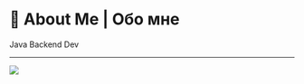 # 💫 About Me | Обо мне
Java Backend Dev

---
[![](https://visitcount.itsvg.in/api?id=pas-zhukov&icon=0&color=0)](https://visitcount.itsvg.in)
